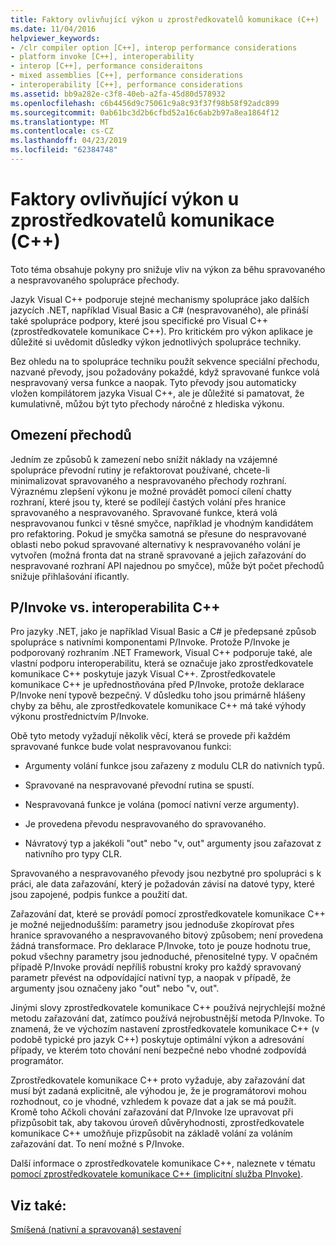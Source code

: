 ```yaml
---
title: Faktory ovlivňující výkon u zprostředkovatelů komunikace (C++)
ms.date: 11/04/2016
helpviewer_keywords:
- /clr compiler option [C++], interop performance considerations
- platform invoke [C++], interoperability
- interop [C++], performance consideraitons
- mixed assemblies [C++], performance considerations
- interoperability [C++], performance considerations
ms.assetid: bb9a282e-c3f8-40eb-a2fa-45d80d578932
ms.openlocfilehash: c6b4456d9c75061c9a8c93f37f98b58f92adc899
ms.sourcegitcommit: 0ab61bc3d2b6cfbd52a16c6ab2b97a8ea1864f12
ms.translationtype: MT
ms.contentlocale: cs-CZ
ms.lasthandoff: 04/23/2019
ms.locfileid: "62384748"
---
```

# <a name="performance-considerations-for-interop-c"></a>Faktory ovlivňující výkon u zprostředkovatelů komunikace (C++)

Toto téma obsahuje pokyny pro snižuje vliv na výkon za běhu spravovaného a nespravovaného spolupráce přechody.

Jazyk Visual C++ podporuje stejné mechanismy spolupráce jako dalších jazycích .NET, například Visual Basic a C# (nespravovaného), ale přináší také spolupráce podpory, které jsou specifické pro Visual C++ (zprostředkovatele komunikace C++). Pro kritickém pro výkon aplikace je důležité si uvědomit důsledky výkon jednotlivých spolupráce techniky.

Bez ohledu na to spolupráce techniku použít sekvence speciální přechodu, nazvané převody, jsou požadovány pokaždé, když spravované funkce volá nespravovaný versa funkce a naopak. Tyto převody jsou automaticky vložen kompilátorem jazyka Visual C++, ale je důležité si pamatovat, že kumulativně, můžou být tyto přechody náročné z hlediska výkonu.

## <a name="reducing-transitions"></a>Omezení přechodů

Jedním ze způsobů k zamezení nebo snížit náklady na vzájemné spolupráce převodní rutiny je refaktorovat používané, chcete-li minimalizovat spravovaného a nespravovaného přechody rozhraní. Výraznému zlepšení výkonu je možné provádět pomocí cílení chatty rozhraní, které jsou ty, které se podílejí častých volání přes hranice spravovaného a nespravovaného. Spravované funkce, která volá nespravovanou funkci v těsné smyčce, například je vhodným kandidátem pro refaktoring. Pokud je smyčka samotná se přesune do nespravované oblasti nebo pokud spravované alternativy k nespravovaného volání je vytvořen (možná fronta dat na straně spravované a jejich zařazování do nespravované rozhraní API najednou po smyčce), může být počet přechodů snižuje přihlašování ificantly.

## <a name="pinvoke-vs-c-interop"></a>P/Invoke vs. interoperabilita C++

Pro jazyky .NET, jako je například Visual Basic a C# je předepsané způsob spolupráce s nativními komponentami P/Invoke. Protože P/Invoke je podporovaný rozhraním .NET Framework, Visual C++ podporuje také, ale vlastní podporu interoperabilitu, která se označuje jako zprostředkovatele komunikace C++ poskytuje jazyk Visual C++. Zprostředkovatele komunikace C++ je upřednostňována před P/Invoke, protože deklarace P/Invoke není typově bezpečný. V důsledku toho jsou primárně hlášeny chyby za běhu, ale zprostředkovatele komunikace C++ má také výhody výkonu prostřednictvím P/Invoke.

Obě tyto metody vyžadují několik věcí, která se provede při každém spravované funkce bude volat nespravovanou funkci:

- Argumenty volání funkce jsou zařazeny z modulu CLR do nativních typů.

- Spravované na nespravované převodní rutina se spustí.

- Nespravovaná funkce je volána (pomocí nativní verze argumenty).

- Je provedena převodu nespravovaného do spravovaného.

- Návratový typ a jakékoli "out" nebo "v, out" argumenty jsou zařazovat z nativního pro typy CLR.

Spravovaného a nespravovaného převody jsou nezbytné pro spolupráci s k práci, ale data zařazování, který je požadován závisí na datové typy, které jsou zapojené, podpis funkce a použití dat.

Zařazování dat, které se provádí pomocí zprostředkovatele komunikace C++ je možné nejjednodušším: parametry jsou jednoduše zkopírovat přes hranice spravovaného a nespravovaného bitový způsobem; není provedena žádná transformace. Pro deklarace P/Invoke, toto je pouze hodnotu true, pokud všechny parametry jsou jednoduché, přenositelné typy. V opačném případě P/Invoke provádí nepříliš robustní kroky pro každý spravovaný parametr převést na odpovídající nativní typ, a naopak v případě, že argumenty jsou označeny jako "out" nebo "v, out".

Jinými slovy zprostředkovatele komunikace C++ používá nejrychlejší možné metodu zařazování dat, zatímco používá nejrobustnější metoda P/Invoke. To znamená, že ve výchozím nastavení zprostředkovatele komunikace C++ (v podobě typické pro jazyk C++) poskytuje optimální výkon a adresování případy, ve kterém toto chování není bezpečné nebo vhodné zodpovídá programátor.

Zprostředkovatele komunikace C++ proto vyžaduje, aby zařazování dat musí být zadaná explicitně, ale výhodou je, že je programátorovi mohou rozhodnout, co je vhodné, vzhledem k povaze dat a jak se má použít. Kromě toho Ačkoli chování zařazování dat P/Invoke lze upravovat při přizpůsobit tak, aby takovou úroveň důvěryhodnosti, zprostředkovatele komunikace C++ umožňuje přizpůsobit na základě volání za voláním zařazování dat. To není možné s P/Invoke.

Další informace o zprostředkovatele komunikace C++, naleznete v tématu [pomocí zprostředkovatele komunikace C++ (implicitní služba PInvoke)](../dotnet/using-cpp-interop-implicit-pinvoke.md).

## <a name="see-also"></a>Viz také:

[Smíšená (nativní a spravovaná) sestavení](../dotnet/mixed-native-and-managed-assemblies.md)
